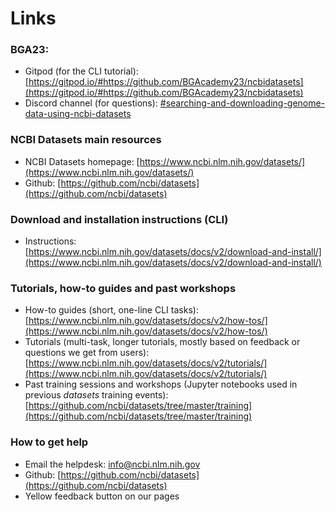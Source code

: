 # Links

### BGA23:
- Gitpod (for the CLI tutorial): [https://gitpod.io/#https://github.com/BGAcademy23/ncbidatasets](https://gitpod.io/#https://github.com/BGAcademy23/ncbidatasets)
- Discord channel (for questions): [#searching-and-downloading-genome-data-using-ncbi-datasets](https://discord.com/channels/1132771970308649031/1147602310705459282)


### NCBI Datasets main resources

- NCBI Datasets homepage: [https://www.ncbi.nlm.nih.gov/datasets/](https://www.ncbi.nlm.nih.gov/datasets/)
- Github: [https://github.com/ncbi/datasets](https://github.com/ncbi/datasets)


### Download and installation instructions (CLI)

- Instructions:  
 [https://www.ncbi.nlm.nih.gov/datasets/docs/v2/download-and-install/](https://www.ncbi.nlm.nih.gov/datasets/docs/v2/download-and-install/)
  
### Tutorials, how-to guides and past workshops
 
- How-to guides (short, one-line CLI tasks):   
[https://www.ncbi.nlm.nih.gov/datasets/docs/v2/how-tos/](https://www.ncbi.nlm.nih.gov/datasets/docs/v2/how-tos/)
- Tutorials (multi-task, longer tutorials, mostly based on feedback or questions we get from users): [https://www.ncbi.nlm.nih.gov/datasets/docs/v2/tutorials/](https://www.ncbi.nlm.nih.gov/datasets/docs/v2/tutorials/)
- Past training sessions and workshops (Jupyter notebooks used in previous *datasets* training events): [https://github.com/ncbi/datasets/tree/master/training](https://github.com/ncbi/datasets/tree/master/training)

### How to get help

- Email the helpdesk: [info@ncbi.nlm.nih.gov](mailto:info@ncbi.nlm.nih.gov)
- Github: [https://github.com/ncbi/datasets](https://github.com/ncbi/datasets)
- Yellow feedback button on our pages 
